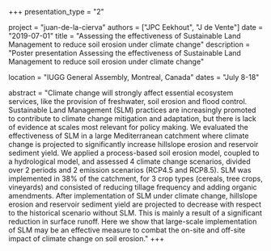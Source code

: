 +++
presentation_type = "2"

project = "juan-de-la-cierva"
authors = ["JPC Eekhout", "J de Vente"]
date = "2019-07-01"
title = "Assessing the effectiveness of Sustainable Land Management to reduce soil erosion under climate change"
description = "Poster presentation Assessing the effectiveness of Sustainable Land Management to reduce soil erosion under climate change"

location = "IUGG General Assembly, Montreal, Canada"
dates = "July 8-18"

abstract = "Climate change will strongly affect essential ecosystem services, like the provision of freshwater, soil erosion and flood control. Sustainable Land Management (SLM) practices are increasingly promoted to contribute to climate change mitigation and adaptation, but there is lack of evidence at scales most relevant for policy making. We evaluated the effectiveness of SLM in a large Mediterranean catchment where climate change is projected to significantly increase hillslope erosion and reservoir sediment yield. We applied a process-based soil erosion model, coupled to a hydrological model, and assessed 4 climate change scenarios, divided over 2 periods and 2 emission scenarios  (RCP4.5 and RCP8.5). SLM was implemented in 38% of the catchment, for 3 crop types (cereals, tree crops, vineyards) and consisted of reducing tillage frequency and adding organic amendments. After implementation of SLM under climate change, hillslope erosion and reservoir sediment yield are projected to decrease with respect to the historical scenario without SLM. This is mainly a result of a significant reduction in surface runoff. Here we show that large-scale implementation of SLM may be an effective measure to combat the on-site and off-site impact of climate change on soil erosion."
+++